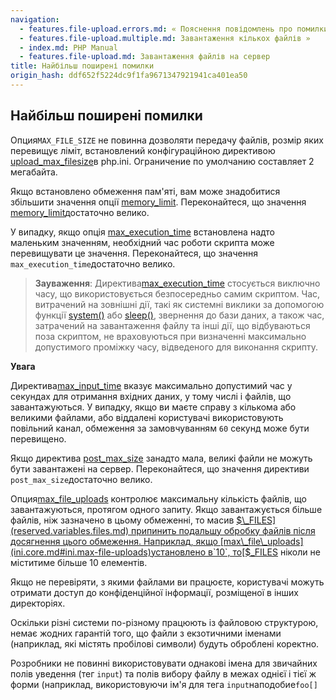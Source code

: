 ```yaml
---
navigation:
  - features.file-upload.errors.md: « Пояснення повідомлень про помилки
  - features.file-upload.multiple.md: Завантаження кількох файлів »
  - index.md: PHP Manual
  - features.file-upload.md: Завантаження файлів на сервер
title: Найбільш поширені помилки
origin_hash: ddf652f5224dc9f1fa9671347921941ca401ea50
---
```

## Найбільш поширені помилки

Опция`MAX_FILE_SIZE` не повинна дозволяти передачу файлів, розмір яких перевищує ліміт, встановлений конфігураційною директивою [upload\_max\_filesize](ini.core.md#ini.upload-max-filesize)в php.ini. Ограничение по умолчанию составляет 2 мегабайта.

Якщо встановлено обмеження пам'яті, вам може знадобитися збільшити значення опції [memory\_limit](ini.core.md#ini.memory-limit). Переконайтеся, що значення [memory\_limit](ini.core.md#ini.memory-limit)достаточно велико.

У випадку, якщо опція [max\_execution\_time](info.configuration.md#ini.max-execution-time) встановлена ​​надто маленьким значенням, необхідний час роботи скрипта може перевищувати це значення. Переконайтеся, що значення `max_execution_time`достаточно велико.

> **Зауваження**: Директива[max\_execution\_time](info.configuration.md#ini.max-execution-time) стосується виключно часу, що використовується безпосередньо самим скриптом. Час, витрачений на зовнішні дії, такі як системні виклики за допомогою функції [system()](function.system.md) або [sleep()](function.sleep.md), звернення до бази даних, а також час, затрачений на завантаження файлу та інші дії, що відбуваються поза скриптом, не враховуються при визначенні максимально допустимого проміжку часу, відведеного для виконання скрипту.

**Увага**

Директива[max\_input\_time](info.configuration.md#ini.max-input-time) вказує максимально допустимий час у секундах для отримання вхідних даних, у тому числі і файлів, що завантажуються. У випадку, якщо ви маєте справу з кількома або великими файлами, або віддалені користувачі використовують повільний канал, обмеження за замовчуванням `60` секунд може бути перевищено.

Якщо директива [post\_max\_size](ini.core.md#ini.post-max-size) занадто мала, великі файли не можуть бути завантажені на сервер. Переконайтеся, що значення директиви `post_max_size`достаточно велико.

Опция[max\_file\_uploads](ini.core.md#ini.max-file-uploads) контролює максимальну кількість файлів, що завантажуються, протягом одного запиту. Якщо завантажується більше файлів, ніж зазначено в цьому обмеженні, то масив [$\_FILES](reserved.variables.files.md) припинить подальшу обробку файлів після досягнення цього обмеження. Наприклад, якщо [max\_file\_uploads](ini.core.md#ini.max-file-uploads)установлено в`10`, то[$\_FILES](reserved.variables.files.md) ніколи не міститиме більше 10 елементів.

Якщо не перевіряти, з якими файлами ви працюєте, користувачі можуть отримати доступ до конфіденційної інформації, розміщеної в інших директоріях.

Оскільки різні системи по-різному працюють із файловою структурою, немає жодних гарантій того, що файли з екзотичними іменами (наприклад, які містять пробілові символи) будуть оброблені коректно.

Розробники не повинні використовувати однакові імена для звичайних полів уведення (тег `input`) та полів вибору файлу в межах однієї і тієї ж форми (наприклад, використовуючи ім'я для тега `input`наподобие`foo[]`
